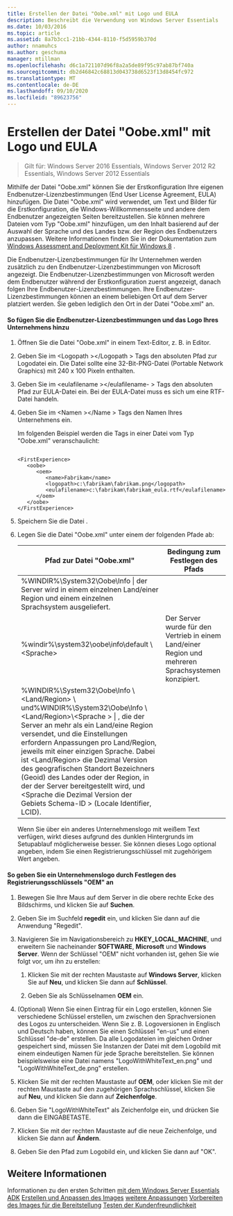 ```yaml
---
title: Erstellen der Datei "Oobe.xml" mit Logo und EULA
description: Beschreibt die Verwendung von Windows Server Essentials
ms.date: 10/03/2016
ms.topic: article
ms.assetid: 8a7b3cc1-21bb-4344-8110-f5d5959b370d
author: nnamuhcs
ms.author: geschuma
manager: mtillman
ms.openlocfilehash: d6c1a721107d96f8a2a5de89f95c97ab87bf740a
ms.sourcegitcommit: db2d46842c68813d043738d6523f13d8454fc972
ms.translationtype: MT
ms.contentlocale: de-DE
ms.lasthandoff: 09/10/2020
ms.locfileid: "89623756"
---
```

# <a name="create-the-oobexml-file-including-logo-and-eula"></a>Erstellen der Datei "Oobe.xml" mit Logo und EULA

>Gilt für: Windows Server 2016 Essentials, Windows Server 2012 R2 Essentials, Windows Server 2012 Essentials

Mithilfe der Datei "Oobe.xml" können Sie der Erstkonfiguration Ihre eigenen Endbenutzer-Lizenzbestimmungen (End User License Agreement, EULA) hinzufügen. Die Datei "Oobe.xml" wird verwendet, um Text und Bilder für die Erstkonfiguration, die Windows-Willkommensseite und andere dem Endbenutzer angezeigten Seiten bereitzustellen. Sie können mehrere Dateien vom Typ "Oobe.xml" hinzufügen, um den Inhalt basierend auf der Auswahl der Sprache und des Landes bzw. der Region des Endbenutzers anzupassen. Weitere Informationen finden Sie in der Dokumentation zum [Windows Assessment and Deployment Kit für Windows 8](https://go.microsoft.com/fwlink/?LinkId=248694) .

 Die Endbenutzer-Lizenzbestimmungen für Ihr Unternehmen werden zusätzlich zu den Endbenutzer-Lizenzbestimmungen von Microsoft angezeigt. Die Endbenutzer-Lizenzbestimmungen von Microsoft werden dem Endbenutzer während der Erstkonfiguration zuerst angezeigt, danach folgen Ihre Endbenutzer-Lizenzbestimmungen. Ihre Endbenutzer-Lizenzbestimmungen können an einem beliebigen Ort auf dem Server platziert werden. Sie geben lediglich den Ort in der Datei "Oobe.xml" an.

#### <a name="to-add-your-company-eula-and-logo"></a>So fügen Sie die Endbenutzer-Lizenzbestimmungen und das Logo Ihres Unternehmens hinzu

1. Öffnen Sie die Datei "Oobe.xml" in einem Text-Editor, z. B. in Editor.

2. Geben Sie im <Logopath \></Logopath \> Tags den absoluten Pfad zur Logodatei ein. Die Datei sollte eine 32-Bit-PNG-Datei (Portable Network Graphics) mit 240 x 100 Pixeln enthalten.

3. Geben Sie im <eulafilename \></eulafilename- \> Tags den absoluten Pfad zur EULA-Datei ein. Bei der EULA-Datei muss es sich um eine RTF-Datei handeln.

4. Geben Sie im <Namen \></Name \> Tags den Namen Ihres Unternehmens ein.

    Im folgenden Beispiel werden die Tags in einer Datei vom Typ "Oobe.xml" veranschaulicht:

   ```

   <FirstExperience>
      <oobe>
         <oem>
            <name>Fabrikam</name>
            <logopath>c:\fabrikam\fabrikam.png</logopath>
            <eulafilename>c:\fabrikam\fabrikam_eula.rtf</eulafilename>
         </oem>
      </oobe>
   </FirstExperience>

   ```

5. Speichern Sie die Datei .

6. Legen Sie die Datei "Oobe.xml" unter einem der folgenden Pfade ab:

   |Pfad zur Datei "Oobe.xml"|Bedingung zum Festlegen des Pfads|
   |-----------------------|----------------------------------------|
   |%WINDIR%\System32\Oobe\Info \| der Server wird in einem einzelnen Land/einer Region und einem einzelnen Sprachsystem ausgeliefert.|
   |%windir%\system32\oobe\info\default \\<Sprache\>|Der Server wurde für den Vertrieb in einem Land/einer Region und mehreren Sprachsystemen konzipiert.|
   |%WINDIR%\System32\Oobe\Info \\<Land/Region> \ und%WINDIR%\System32\Oobe\Info \\<Land/Region>\\<Sprache \> \| , die der Server an mehr als ein Land/eine Region versendet, und die Einstellungen erfordern Anpassungen pro Land/Region, jeweils mit einer einzigen Sprache. Dabei ist <Land/Region> die Dezimal Version des geografischen Standort Bezeichners (Geoid) des Landes oder der Region, in der der Server bereitgestellt wird, und <Sprache die Dezimal Version der Gebiets Schema-ID \> (Locale Identifier, LCID).|

   Wenn Sie über ein anderes Unternehmenslogo mit weißem Text verfügen, wirkt dieses aufgrund des dunklen Hintergrunds im Setupablauf möglicherweise besser.  Sie können dieses Logo optional angeben, indem Sie einen Registrierungsschlüssel mit zugehörigem Wert angeben.

#### <a name="to-specify-a-company-logo-by-setting-the-oem-registry-key"></a>So geben Sie ein Unternehmenslogo durch Festlegen des Registrierungsschlüssels "OEM" an

1.  Bewegen Sie Ihre Maus auf dem Server in die obere rechte Ecke des Bildschirms, und klicken Sie auf **Suchen**.

2.  Geben Sie im Suchfeld **regedit** ein, und klicken Sie dann auf die Anwendung "Regedit".

3.  Navigieren Sie im Navigationsbereich zu **HKEY_LOCAL_MACHINE**, und erweitern Sie nacheinander **SOFTWARE**, **Microsoft** und **Windows Server**. Wenn der Schlüssel "OEM" nicht vorhanden ist, gehen Sie wie folgt vor, um ihn zu erstellen:

    1.  Klicken Sie mit der rechten Maustaste auf **Windows Server**, klicken Sie auf **Neu**, und klicken Sie dann auf **Schlüssel**.

    2.  Geben Sie als Schlüsselnamen **OEM** ein.

4.  (Optional) Wenn Sie einen Eintrag für ein Logo erstellen, können Sie verschiedene Schlüssel erstellen, um zwischen den Sprachversionen des Logos zu unterscheiden. Wenn Sie z. B. Logoversionen in Englisch und Deutsch haben, können Sie einen Schlüssel "en-us" und einen Schlüssel "de-de" erstellen. Da alle Logodateien im gleichen Ordner gespeichert sind, müssen Sie Instanzen der Datei mit dem Logobild mit einem eindeutigen Namen für jede Sprache bereitstellen. Sie können beispielsweise eine Datei namens "LogoWithWhiteText_en.png" und "LogoWithWhiteText_de.png" erstellen.

5.  Klicken Sie mit der rechten Maustaste auf **OEM**, oder klicken Sie mit der rechten Maustaste auf den zugehörigen Sprachschlüssel, klicken Sie auf **Neu**, und klicken Sie dann auf **Zeichenfolge**.

6.  Geben Sie "LogoWithWhiteText" als Zeichenfolge ein, und drücken Sie dann die EINGABETASTE.

7.  Klicken Sie mit der rechten Maustaste auf die neue Zeichenfolge, und klicken Sie dann auf **Ändern**.

8.  Geben Sie den Pfad zum Logobild ein, und klicken Sie dann auf "OK".

## <a name="see-also"></a>Weitere Informationen
 Informationen zu den ersten Schritten [mit dem Windows Server Essentials ADK](Getting-Started-with-the-Windows-Server-Essentials-ADK.md) [Erstellen und Anpassen des Images](Creating-and-Customizing-the-Image.md) [weitere Anpassungen](Additional-Customizations.md) [Vorbereiten des Images für die Bereitstellung](Preparing-the-Image-for-Deployment.md) [Testen der Kundenfreundlichkeit](Testing-the-Customer-Experience.md)